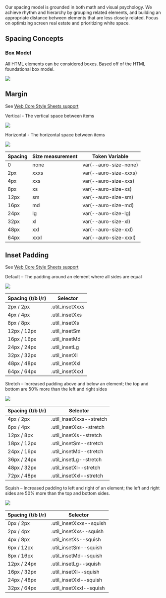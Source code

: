 Our spacing model is grounded in both math and visual psychology.  We achieve rhythm and hierarchy by grouping related elements, and building an appropriate distance between elements that are less closely related. Focus on optimizing screen real estate and prioritizing white space.

## Spacing Concepts

### Box Model

All HTML elements can be considered boxes. Based off of the HTML foundational box model.

![](/images/content/spacing/space_boxmodel.png)

## Margin

See [Web Core Style Sheets support](https://alaskaairlines.github.io/WebCoreStyleSheets/#utility-layout-mixin-auro_spacing)

Vertical - The vertical space between items

![](/images/content/spacing/space_horizontal.png)

Horizontal - The horizontal space between items

![](/images/content/spacing/space_vertical.png)

|Spacing|Size measurement|Token Variable|
|---|---|---|
|0|none|var(--auro-size-none)|
|2px|xxxs|var(--auro-size-xxxs)|
|4px|xxs|var(--auro-size-xxs)|
|8px|xs|var(--auro-size-xs)|
|12px|sm|var(--auro-size-sm)|
|16px|md|var(--auro-size-md)|
|24px|lg|var(--auro-size-lg)|
|32px|xl|var(--auro-size-xl)|
|48px|xxl|var(--auro-size-xxl)|
|64px|xxxl|var(--auro-size-xxxl)|

## Inset Padding

See [Web Core Style Sheets support](https://alaskaairlines.github.io/WebCoreStyleSheets/#utility-layout-mixin-auro_inset)

Default – The padding around an element where all sides are equal

![](/images/content/spacing/space_inset_show.jpg)

|Spacing (t/b l/r)|Selector|
|---|---|
|2px / 2px|.util_insetXxxs|
|4px / 4px|.util_insetXxs|
|8px / 8px|.util_insetXs|
|12px / 12px|.util_insetSm|
|16px / 16px|.util_insetMd|
|24px / 24px|.util_insetLg|
|32px / 32px|.util_insetXl|
|48px / 48px|.util_insetXxl|
|64px / 64px|.util_insetXxxl|

Stretch – Increased padding above and below an element; the top and bottom are 50% more than the left and right sides

![](/images/content/spacing/space_insetstretch_show.jpg)

|Spacing (t/b l/r)|Selector|
|---|---|
|4px / 2px|.util_insetXxxs--stretch|
|6px / 4px|.util_insetXxs--stretch|
|12px / 8px|.util_insetXs--stretch|
|18px / 12px|.util_insetSm--stretch|
|24px / 16px|.util_insetMd--stretch|
|36px / 24px|.util_insetLg--stretch|
|48px / 32px|.util_insetXl--stretch|
|72px / 48px|.util_insetXxl--stretch|

Squish – Increased padding to left and right of an element; the left and right sides are 50% more than the top and bottom sides.

![](/images/content/spacing/space_insetsquish_show.jpg)

|Spacing (t/b l/r)|Selector|
|---|---|
|0px / 2px|.util_insetXxxs--squish|
|2px / 4px|.util_insetXxs--squish|
|4px / 8px|.util_insetXs--squish|
|6px / 12px|.util_insetSm--squish|
|8px / 16px|.util_insetMd--squish|
|12px / 24px|.util_insetLg--squish|
|16px / 32px|.util_insetXl--squish|
|24px / 48px|.util_insetXxl--squish|
|32px / 64px|.util_insetXxxl--squish|
